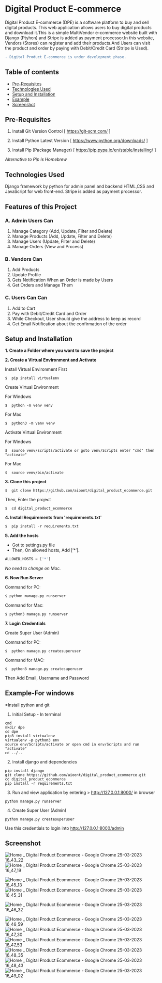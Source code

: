 # Digital Product E-commerce

Digital Product E-commerce (DPE) is a software platform to buy and sell digital products. This web application allows users to buy digital products and download it.This is a simple MultiVendor e-commerce website built with Django (Ptyhon) and Stripe is added as payment processor.In this website, Vendors (Stores) can register and add their products.And Users can visit the product and order by paying with Debit/Credit Card (Stripe is Used).

```diff
- Digital Product E-commerce is under development phase.
```

## Table of contents
* [Pre-Requisites](#Pre-Requisites)
* [Technologies Used](#Technologies-Used)
* [Setup and Installation](#Setup-and-Installation)
* [Example](#Example-For-windows)
* [Screenshot](#Screenshot)

## Pre-Requisites
1. Install Git Version Control
[ https://git-scm.com/ ]

2. Install Python Latest Version
[ https://www.python.org/downloads/ ]

3. Install Pip (Package Manager)
[ https://pip.pypa.io/en/stable/installing/ ]

*Alternative to Pip is Homebrew*

## Technologies Used
Django framework by python for admin panel and backend HTML,CSS and JavaScript for web front-end. Stripe is added as payment processor.

## Features of this Project

### A. Admin Users Can
1. Manage Category (Add, Update, Filter and Delete)
2. Manage Products (Add, Update, Filter and Delete)
3. Manage Users (Update, Filter and Delete)
4. Manage Orders (View and Process)

### B. Vendors Can
1. Add Products
2. Update Profile
3. Gets Notification When an Order is made by Users
4. Get Orders and Manage Them

### C.  Users Can Can
1. Add to Cart
2. Pay with Debit/Credit Card and Order
3. While Checkout, User should give the address to keep as record
4. Get Email Notification about the confirmation of the order

## Setup and Installation

**1. Create a Folder where you want to save the project**

**2. Create a Virtual Environment and Activate**

Install Virtual Environment First
```
$  pip install virtualenv
```

Create Virtual Environment

For Windows
```
$  python -m venv venv
```
For Mac
```
$  python3 -m venv venv
```

Activate Virtual Environment

For Windows
```
$  source venv/scripts/activate or goto venv/Scripts enter "cmd" then "activate"
```

For Mac
```
$  source venv/bin/activate
```

**3. Clone this project**
```
$  git clone https://github.com/aioont/digital_product_ecommerce.git
```

Then, Enter the project
```
$  cd digital_product_ecommerce
```

**4. Install Requirements from 'requirements.txt'**
```python
$  pip install -r requirements.txt
```

**5. Add the hosts**

- Got to settings.py file 
- Then, On allowed hosts, Add [‘*’]. 
```python
ALLOWED_HOSTS = ['*']
```
*No need to change on Mac.*


**6. Now Run Server**

Command for PC:
```python
$ python manage.py runserver
```

Command for Mac:
```python
$ python3 manage.py runserver
```

**7. Login Credentials**

Create Super User (Admin)

Command for PC:
```
$  python manage.py createsuperuser
```

Command for MAC:
```
$  python3 manage.py createsuperuser
```
Then Add Email, Username and Password

## Example-For windows

 *Install python and git

1. Initial Setup - In terminal
```
cmd
mkdir dpe
cd dpe
pip3 install virtualenv
virtualenv -p python3 env
source env/Scripts/activate or open cmd in env/Scripts and run "activate"
cd ../..
```
2. Install django and dependencies
```
pip install django
git clone https://github.com/aioont/digital_product_ecommerce.git
cd digital_product_ecommerce
pip install -r requirements.txt
```
3. Run and view application by entering > http://127.0.0.1:8000/ in browser
```
python manage.py runserver
```
4. Create Super User (Admin)
```
python manage.py createsuperuser
```
Use this credentials to login into http://127.0.0.1:8000/admin

## Screenshot

![Home _ Digital Product Ecommerce - Google Chrome 25-03-2023 16_43_22](https://user-images.githubusercontent.com/97335084/227714395-1c552a75-cac6-4213-a4fd-722fd01c7414.png)![Home _ Digital Product Ecommerce - Google Chrome 25-03-2023 16_47_19](https://user-images.githubusercontent.com/97335084/227714427-3cb659bf-671a-4d2e-ba45-2676c6f58c98.png)

![Home _ Digital Product Ecommerce - Google Chrome 25-03-2023 16_45_13](https://user-images.githubusercontent.com/97335084/227714423-94fb51db-baad-4f9e-af0c-e2feea160dcb.png)![Home _ Digital Product Ecommerce - Google Chrome 25-03-2023 16_45_31](https://user-images.githubusercontent.com/97335084/227714456-f808c1f9-3d66-4514-bde0-81aa1c0d900f.png)

![Home _ Digital Product Ecommerce - Google Chrome 25-03-2023 16_46_32](https://user-images.githubusercontent.com/97335084/227714515-0563f92a-560a-4cf4-bbc5-3b2b959078aa.png)

![Home _ Digital Product Ecommerce - Google Chrome 25-03-2023 16_46_59](https://user-images.githubusercontent.com/97335084/227714517-51e630b7-816c-4931-8304-ae60295bf119.png)
![Home _ Digital Product Ecommerce - Google Chrome 25-03-2023 16_47_30](https://user-images.githubusercontent.com/97335084/227714521-b1a4f3e8-740a-4dfa-aacb-defaee4c0f97.png)
![Home _ Digital Product Ecommerce - Google Chrome 25-03-2023 16_47_53](https://user-images.githubusercontent.com/97335084/227714524-4a82f0e2-ddd5-41fc-8af6-31ac4ab756a4.png)
![Home _ Digital Product Ecommerce - Google Chrome 25-03-2023 16_48_35](https://user-images.githubusercontent.com/97335084/227714528-dcaab088-7862-43a0-8d9e-bec285197515.png)
![Home _ Digital Product Ecommerce - Google Chrome 25-03-2023 16_48_43](https://user-images.githubusercontent.com/97335084/227714534-cb0dc568-93a8-413b-8d7e-aa2a0d5bb443.png)
![Home _ Digital Product Ecommerce - Google Chrome 25-03-2023 16_49_02](https://user-images.githubusercontent.com/97335084/227714541-50eebb8b-ce42-4302-b058-e0cd1d20d3e5.png)
